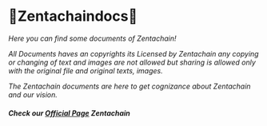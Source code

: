 # 📁Zentachaindocs📁

*Here you can find some  documents of Zentachain!*

*All Documents haves an copyrights its Licensed by Zentachain any copying or changing of text and images are not allowed but sharing is allowed* *only with the original file and original texts, images.*

*The Zentachain documents are here to get cognizance about Zentachain and our vision.*

#### *Check our [Official Page](https://zentachain.io/) Zentachain*


